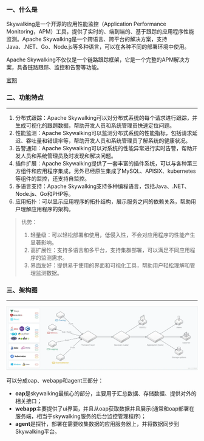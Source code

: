 ### 一、什么是

Skywalking是一个开源的应用性能监控（Application Performance Monitoring，APM）工具，提供了实时的、端到端的、基于跟踪的应用程序性能监测。Apache Skywalking是一个跨语言、跨平台的解决方案，支持Java、.NET、Go、Node.js等多种语言，可以在各种不同的部署环境中使用。

Apache Skywalking不仅仅是一个链路跟踪框架，它是一个完整的APM解决方案，具备链路跟踪、监控和告警等功能。

[官网](https://skywalking.apache.org/)



### 二、功能特点

---

1. 分布式跟踪：Apache Skywalking可以对分布式系统的每个请求进行跟踪，并生成可视化的跟踪数据，帮助开发人员和系统管理员快速定位问题。
2. 性能监测：Apache Skywalking可以监测分布式系统的性能指标，包括请求延迟、吞吐量和错误率等，帮助开发人员和系统管理员了解系统的健康状况。
3. 告警通知：Apache Skywalking可以对系统的性能异常进行实时告警，帮助开发人员和系统管理员及时发现和解决问题。
4. 插件扩展：Apache Skywalking提供了一套丰富的插件系统，可以与各种第三方组件和应用程序集成，另外已经原生集成了MySQL、APISIX、kubernetes等组件的监控，还支持自监控。
5. 多语言支持：Apache Skywalking支持多种编程语言，包括Java、.NET、Node.js、Go和PHP等。
6. 应用拓扑：可以显示应用程序的拓扑结构，展示服务之间的依赖关系，帮助用户理解应用程序的架构。



> 优势：
>
> 1. 轻量级：可以轻松部署和使用，低侵入性，不会对应用程序的性能产生显著影响。
> 2. 高扩展性：支持多语言和多平台，支持集群部署，可以满足不同应用程序的监测需求。
> 3. 界面友好：提供易于使用的界面和可视化工具，帮助用户轻松理解和管理监测数据。



### 三、架构图

---

![](img/resize,m_fixed,w_1184)

可以分成oap、webapp和agent三部分：

- **oap**是skywalking最核心的部分，主要用于汇总数据、存储数据、提供对外的相关接口；
- **webapp**主要提供了ui界面，并且从oap获取数据并且展示(通常和oap部署在服务端，相当于skywalking服务的后台监控管理程序)；
- **agent**是探针，部署在需要收集数据的应用服务器上，并将数据同步到Skywalking平台。
